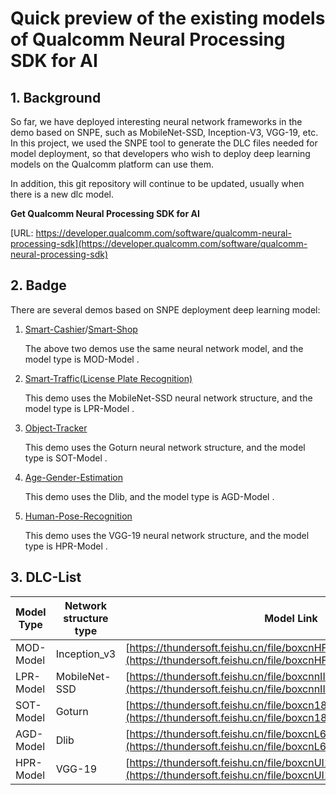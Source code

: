 # Quick preview of the existing models of Qualcomm Neural Processing SDK for AI 

## 1. Background
So far, we have deployed interesting neural network frameworks in the demo based on SNPE, such as MobileNet-SSD, Inception-V3, VGG-19, etc. In this project, we used the SNPE tool to generate the DLC files needed for model deployment, so that developers who wish to deploy deep learning models on the Qualcomm platform can use them. 

In addition, this git repository will continue to be updated, usually when there is a new dlc model. 

**Get Qualcomm Neural Processing SDK for AI**

[URL: https://developer.qualcomm.com/software/qualcomm-neural-processing-sdk](https://developer.qualcomm.com/software/qualcomm-neural-processing-sdk)

## 2. Badge
There are several demos based on SNPE deployment deep learning model: 
1. [Smart-Cashier](https://github.com/ThunderSoft-XA/C610-smartcashier-demo)/[Smart-Shop](https://github.com/ThunderSoft-XA/C865DK-SmartShop2.0)

    The above two demos use the same neural network model, and the model type is MOD-Model .

2. [Smart-Traffic(License Plate Recognition)](https://github.com/ThunderSoft-XA/C610-smarttraffic-demo)

    This demo uses the MobileNet-SSD neural network structure, and the model type is LPR-Model .

3. [Object-Tracker](https://github.com/ThunderSoft-XA/C610-objectTracker-demo)

    This demo uses the Goturn neural network structure, and the model type is SOT-Model .

4. [Age-Gender-Estimation]()

    This demo uses the Dlib, and the model type is AGD-Model .

5. [Human-Pose-Recognition](https://github.com/ThunderSoft-XA/Human-Pose-Recognition1.0)

    This demo uses the VGG-19 neural network structure, and the model type is HPR-Model .

## 3. DLC-List
|  Model Type   | Network structure type  | Model Link |
|  ----  | ----  | ---- |
| MOD-Model  | Inception_v3 | [https://thundersoft.feishu.cn/file/boxcnHFRLqnt3cgkNXTrCCTr9gh](https://thundersoft.feishu.cn/file/boxcnHFRLqnt3cgkNXTrCCTr9gh) |
| LPR-Model  | MobileNet-SSD | [https://thundersoft.feishu.cn/file/boxcnnIIuIJuwkbaH6Q9LTDMalg](https://thundersoft.feishu.cn/file/boxcnnIIuIJuwkbaH6Q9LTDMalg) |
| SOT-Model  | Goturn | [https://thundersoft.feishu.cn/file/boxcn18fkZfhB3PQjaDTny2zqcd](https://thundersoft.feishu.cn/file/boxcn18fkZfhB3PQjaDTny2zqcd) |
| AGD-Model | Dlib | [https://thundersoft.feishu.cn/file/boxcnL6SEuCXPYHt2p5KRpnQ1Fd](https://thundersoft.feishu.cn/file/boxcnL6SEuCXPYHt2p5KRpnQ1Fd) |
| HPR-Model | VGG-19 | [https://thundersoft.feishu.cn/file/boxcnUI12CfLTtTPtP78X3cV1Re](https://thundersoft.feishu.cn/file/boxcnUI12CfLTtTPtP78X3cV1Re) |
		
		
		
		
		
		
		
		
		